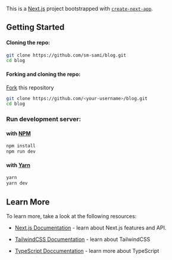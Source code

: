 This is a [Next.js](https://nextjs.org/) project bootstrapped with [`create-next-app`](https://github.com/vercel/next.js/tree/canary/packages/create-next-app).

## Getting Started

#### Cloning the repo:

```bash
git clone https://github.com/sm-sami/blog.git
cd blog
```

#### Forking and cloning the repo:

[Fork](https://github.com/sm-sami/blog/fork) this repository

```bash
git clone https://github.com/<your-username>/blog.git
cd blog
```

### Run development server:

#### with [NPM](https://docs.npmjs.com/downloading-and-installing-node-js-and-npm)

```bash
npm install
npm run dev
```

#### with [Yarn](https://classic.yarnpkg.com/lang/en/docs/install/#windows-stable)

```bash
yarn
yarn dev
```

## Learn More

To learn more, take a look at the following resources:

- [Next.js Documentation](https://nextjs.org/docs) - learn about Next.js features and API.

- [TailwindCSS Documentation](https://tailwindcss.com/) - learn about TailwindCSS

- [TypeScript Doccumentation](https://www.typescriptlang.org/docs/) - learn more about TypeScript
